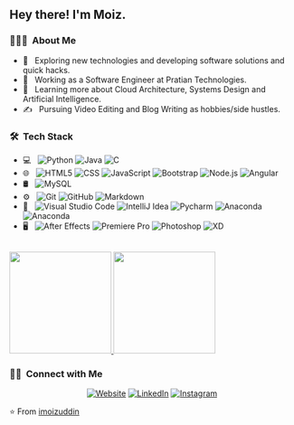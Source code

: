 <!-- <img src="https://raw.githubusercontent.com/AVS1508/AVS1508/master/assets/Aditya%20Vikram%20Singh%20Banner.png"> -->

<h2> Hey there! I'm Moiz.</h2>

<h3> 👨🏻‍💻 &nbsp;About Me </h3>

- 🤔 &nbsp; Exploring new technologies and developing software solutions and quick hacks.
- 💼 &nbsp; Working as a Software Engineer at Pratian Technologies.
- 🌱 &nbsp; Learning more about Cloud Architecture, Systems Design and Artificial Intelligence.
- ✍️ &nbsp; Pursuing Video Editing and Blog Writing as hobbies/side hustles.

<h3> 🛠 &nbsp;Tech Stack</h3>

- 💻 &nbsp;
  ![Python](https://img.shields.io/badge/-Python-333333?style=flat&logo=python)
  ![Java](https://img.shields.io/badge/-Java-333333?style=flat&logo=Java&logoColor=007396)
  ![C](https://img.shields.io/badge/-C-333333?style=flat&logo=C&logoColor=00599C)
- 🌐 &nbsp;
  ![HTML5](https://img.shields.io/badge/-HTML5-333333?style=flat&logo=HTML5)
  ![CSS](https://img.shields.io/badge/-CSS-333333?style=flat&logo=CSS3&logoColor=1572B6)
  ![JavaScript](https://img.shields.io/badge/-JavaScript-333333?style=flat&logo=javascript)
  ![Bootstrap](https://img.shields.io/badge/-Bootstrap-333333?style=flat&logo=bootstrap&logoColor=563D7C)
  ![Node.js](https://img.shields.io/badge/-Node.js-333333?style=flat&logo=node.js)
  ![Angular](https://img.shields.io/badge/-Angular-333333?style=flat&logo=angular)
- 🛢 &nbsp;
  ![MySQL](https://img.shields.io/badge/-MySQL-333333?style=flat&logo=mysql)
- ⚙️ &nbsp;
  ![Git](https://img.shields.io/badge/-Git-333333?style=flat&logo=git)
  ![GitHub](https://img.shields.io/badge/-GitHub-333333?style=flat&logo=github)
  ![Markdown](https://img.shields.io/badge/-Markdown-333333?style=flat&logo=markdown)
- 🔧 &nbsp;
  ![Visual Studio Code](https://img.shields.io/badge/-Visual%20Studio%20Code-333333?style=flat&logo=visual-studio-code&logoColor=007ACC)
  ![IntelliJ Idea](https://img.shields.io/badge/-Intellij%20Idea-333333?style=flat&logo=Intellij-Idea)
  ![Pycharm](https://img.shields.io/badge/-Pycharm-333333?style=flat&logo=Pycharm)
  ![Anaconda](https://img.shields.io/badge/-Anaconda-333333?style=flat&logo=Anaconda)
  ![Anaconda](https://img.shields.io/badge/-Android%20Studio-333333?style=flat&logo=Android-studio)
- 🖥 &nbsp;
  ![After Effects](https://img.shields.io/badge/-After%20Effects-333333?style=flat&logo=adobe-after-effects)
  ![Premiere Pro](https://img.shields.io/badge/-Premiere%20Pro-333333?style=flat&logo=adobe-premiere-pro)
  ![Photoshop](https://img.shields.io/badge/-Photoshop-333333?style=flat&logo=adobe-photoshop)
  ![XD](https://img.shields.io/badge/-XD-333333?style=flat&logo=adobe-xd)
<br/>

<a href="https://github.com/imoizuddin">
  <img height="180em" src="https://github-readme-stats.vercel.app/api?username=imoizuddin&theme=buefy&show_icons=true" />
  <img height="180em" src="https://github-readme-stats.vercel.app/api/top-langs/?username=imoizuddin&theme=buefy&layout=compact" />
</a>

<br/>

<h3> 🤝🏻 &nbsp;Connect with Me </h3>

<p align="center">
<a href="https://www.imoizuddin.wordpress.com/"><img alt="Website" src="https://img.shields.io/badge/Website-www.imoizuddin.com-blue?style=flat-square&logo=google-chrome"></a>
<a href="https://www.linkedin.com/in/imoizuddin/"><img alt="LinkedIn" src="https://img.shields.io/badge/LinkedIn-Moiz%20Qureshi-blue?style=flat-square&logo=linkedin"></a>
<a href="https://www.instagram.com/imoizuddin/"><img alt="Instagram" src="https://img.shields.io/badge/Instagram-imoizuddin-blue?style=flat-square&logo=instagram"></a>
<!-- <a href="mailto:avsingh@umass.edu"><img alt="Email" src="https://img.shields.io/badge/Email-avsingh@umass.edu-blue?style=flat-square&logo=gmail"></a> -->
</p>

⭐️ From [imoizuddin](https://github.com/imoizuddin)
